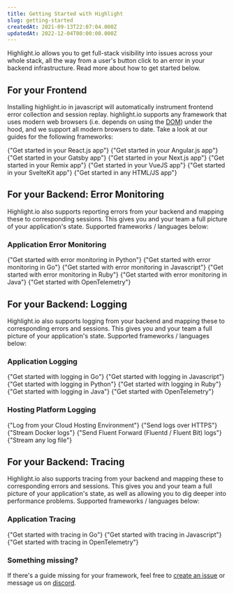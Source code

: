 ```yaml
---
title: Getting Started with Highlight
slug: getting-started
createdAt: 2021-09-13T22:07:04.000Z
updatedAt: 2022-12-04T00:00:00.000Z
---
```


Highlight.io allows you to get full-stack visibility into issues across your whole stack, all the way from a user's button click to an error in your backend infrastructure. Read more about how to get started below.

## For your Frontend

Installing highlight.io in javascript will automatically instrument frontend error collection and session replay. highlight.io supports any framework that uses modern web browsers (i.e. depends on using the [DOM](https://www.w3schools.com/js/js_htmldom.asp)) under the hood, and we support all modern browsers to date. Take a look at our guides for the following frameworks:

<DocsCardGroup>
    <DocsCard title="React" href="./client-sdk/reactjs.md">
        {"Get started in your React.js app"}
    </DocsCard>
    <DocsCard title="Angular"  href="./client-sdk/angular.md">
        {"Get started in your Angular.js app"}
    </DocsCard>
    <DocsCard title="Gatsby"  href="./client-sdk/gatsbyjs.md">
        {"Get started in your Gatsby app"}
    </DocsCard>
    <DocsCard title="Next.js"  href="./client-sdk/nextjs.md">
        {"Get started in your Next.js app"}
    </DocsCard>
    <DocsCard title="Remix"  href="./client-sdk/remix.md">
        {"Get started in your Remix app"}
    </DocsCard>
    <DocsCard title="VueJS"  href="./client-sdk/vuejs.md">
        {"Get started in your VueJS app"}
    </DocsCard>
    <DocsCard title="SvelteKit"  href="./3_client-sdk/6_sveltekit.md">
        {"Get started in your SvelteKit app"}
    </DocsCard>
    <DocsCard title="Other HTML"  href="./3_client-sdk/7_other.md">
        {"Get started in any HTML/JS app"}
    </DocsCard>
</DocsCardGroup>

## For your Backend: Error Monitoring

Highlight.io also supports reporting errors from your backend and mapping these to corresponding sessions. This gives you and your team a full picture of your application's state. Supported frameworks / languages below:

### Application Error Monitoring

<DocsCardGroup>
    <DocsCard title="Python" href="./backend-sdk/python/overview">
        {"Get started with error monitoring in Python"}
    </DocsCard>
    <DocsCard title="Go" href="./backend-sdk/go/overview">
        {"Get started with error monitoring in Go"}
    </DocsCard>
    <DocsCard title="JS / TS" href="./backend-sdk/js/overview">
        {"Get started with error monitoring in Javascript"}
    </DocsCard>
    <DocsCard title="Ruby" href="./4_backend-sdk/ruby/1_overview.md">
        {"Get started with error monitoring in Ruby"}
    </DocsCard>
    <DocsCard title="Java" href="./4_backend-sdk/java/1_overview.md">
        {"Get started with error monitoring in Java"}
    </DocsCard>
    <DocsCard title="Native OpenTelemetry" href="./7_native-opentelemetry/2_error-monitoring.md">
        {"Get started with OpenTelemetry"}
    </DocsCard>
</DocsCardGroup>

## For your Backend: Logging

Highlight.io also supports logging from your backend and mapping these to corresponding errors and sessions. This gives you and your team a full picture of your application's state. Supported frameworks / languages below:

### Application Logging

<DocsCardGroup>
    <DocsCard title="Go" href="./backend-logging/01_go/1_overview.md">
        {"Get started with logging in Go"}
    </DocsCard>
    <DocsCard title="JS / TS" href="./backend-logging/02_js/1_overview.md">
        {"Get started with logging in Javascript"}
    </DocsCard>
    <DocsCard title="Python" href="./backend-logging/03_python/1_overview.md">
        {"Get started with logging in Python"}
    </DocsCard>
    <DocsCard title="Ruby" href="./backend-logging/04_ruby/1_overview.md">
        {"Get started with logging in Ruby"}
    </DocsCard>
    <DocsCard title="Java" href="./backend-logging/05_java/1_overview.md">
        {"Get started with logging in Java"}
    </DocsCard>
    <DocsCard title="Native OpenTelemetry" href="./7_native-opentelemetry/3_logging.md">
        {"Get started with OpenTelemetry"}
    </DocsCard>
</DocsCardGroup>

### Hosting Platform Logging

<DocsCardGroup>
    <DocsCard title="Cloud" href="./backend-logging/06_hosting/1_overview.md">
        {"Log from your Cloud Hosting Environment"}
    </DocsCard>
    <DocsCard title="curl" href="./backend-logging/07_http.md">
        {"Send logs over HTTPS"}
    </DocsCard>
    <DocsCard title="Docker" href="./backend-logging/08_docker.md">
        {"Stream Docker logs"}
    </DocsCard>
    <DocsCard title="Fluent Forward" href="./backend-logging/10_fluentforward.md">
        {"Send Fluent Forward (Fluentd / Fluent Bit) logs"}
    </DocsCard>
    <DocsCard title="File" href="./backend-logging/09_file.md">
        {"Stream any log file"}
    </DocsCard>
</DocsCardGroup>

## For your Backend: Tracing

Highlight.io also supports tracing from your backend and mapping these to corresponding errors and sessions. This gives you and your team a full picture of your application's state, as well as allowing you to dig deeper into performance problems. Supported frameworks / languages below:

### Application Tracing

<DocsCardGroup>
    <DocsCard title="Go" href="./tracing/2_go.md">
        {"Get started with tracing in Go"}
    </DocsCard>
    <DocsCard title="JS / TS" href="./tracing/1_node-js/1_overview.md">
        {"Get started with tracing in Javascript"}
    </DocsCard>
    <DocsCard title="Native OpenTelemetry" href="./7_native-opentelemetry/4_tracing.md">
        {"Get started with tracing in OpenTelemetry"}
    </DocsCard>
</DocsCardGroup>

### Something missing?

If there's a guide missing for your framework, feel free to [create an issue](https://github.com/highlight/highlight/issues/new?assignees=&labels=external+bug+%2F+request&template=feature_request.md&title=) or message us on [discord](https://highlight.io/community).
